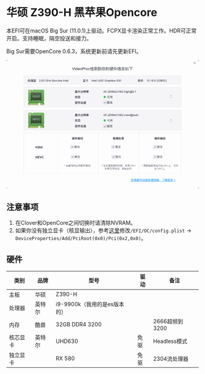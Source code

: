 # 华硕 Z390-H 黑苹果Opencore
本EFI可在macOS Big Sur (11.0.1)上驱动。FCPX显卡渲染正常工作。HDR可正常开启。支持睡眠，隔空投送和接力。

Big Sur需要OpenCore 0.6.3，系统更新前请先更新EFI。

![image-20201126234047487](img1.png)

## 注意事项
1. 在Clover和OpenCore之间切换时请清除NVRAM。
3. 如果你没有独立显卡（核显输出），参考[这里](https://dortania.github.io/OpenCore-Desktop-Guide/config.plist/skylake.html#add_1)修改`/EFI/OC/config.plist` -> `DeviceProperties/Add/PciRoot(0x0)/Pci(0x2,0x0)`。

## 硬件
| 类别 | 品牌 | 型号 | 驱动 | 备注 |
|-----|-----|-----|-----|-----|
| 主板 | 华硕 | Z390-H | | |
| 处理器 | 英特尔 | i9-9900k（我用的是es版本的） |  | |
| 内存 | 酷兽 | 32GB DDR4 3200 |  | 2666超频到3200 |
| 核芯显卡 | 英特尔 | UHD630 | 免驱 | Headless模式 |
| 独立显卡 |  | RX 580 | 免驱 | 2304流处理器 |

